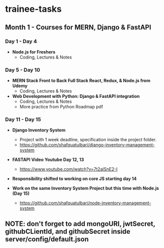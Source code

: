 # trainee-tasks

## Month 1 - Courses for MERN, Django & FastAPI

### Day 1 - Day 4

- **Node.js for Freshers**
  - Coding, Lectures & Notes

### Day 5 - Day 10

- **MERN Stack Front to Back Full Stack React, Redux, & Node.js from Udemy**
  - Coding, Lectures & Notes
- **Web Development with Python: Django & FastAPI integration**
  - Coding, Lectures & Notes
  - More practice from Python Roadmap pdf

### Day 11 - Day 15

- **Django Inventory System**

  - Project with 1 week deadline, specification inside the project folder.
  - https://github.com/shafquatulbari/django-inventory-management-system

- **FASTAPI Video Youtube Day 12, 13**

  - https://www.youtube.com/watch?v=7t2alSnE2-I

- **Responsibility shifted to working on core JS starting day 14**

- **Work on the same Inventory System Project but this time with Node.js (Day 15)**
  - https://github.com/shafquatulbari/node-inventory-management-system

## NOTE: don't forget to add mongoURI, jwtSecret, githubCLientId, and githubSecret inside server/config/default.json
